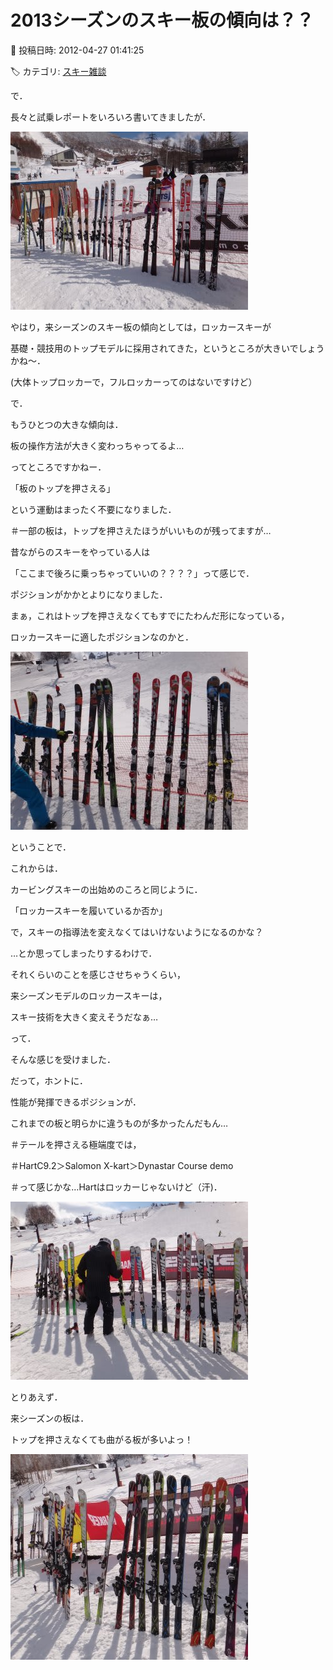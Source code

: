 # 2013シーズンのスキー板の傾向は？？

📅 投稿日時: 2012-04-27 01:41:25

🏷️ カテゴリ: [スキー雑談](c1f9d2cb7478308da16419928ea3945e9.md)

で．


長々と試乗レポートをいろいろ書いてきましたが．




![bfc980136816ff6024e9767ce4dfe041.jpg](images/bfc980136816ff6024e9767ce4dfe041.jpg)







やはり，来シーズンのスキー板の傾向としては，ロッカースキーが


基礎・競技用のトップモデルに採用されてきた，というところが大きいでしょうかね～．


(大体トップロッカーで，フルロッカーってのはないですけど）





で．


もうひとつの大きな傾向は．


板の操作方法が大きく変わっちゃってるよ…


ってところですかねー．





「板のトップを押さえる」


という運動はまったく不要になりました．


＃一部の板は，トップを押さえたほうがいいものが残ってますが…


昔ながらのスキーをやっている人は


「ここまで後ろに乗っちゃっていいの？？？？」って感じで．


ポジションがかかとよりになりました．


まぁ，これはトップを押さえなくてもすでにたわんだ形になっている，


ロッカースキーに適したポジションなのかと．




![df4393dd06cb54d9403fce396270fb07.jpg](images/df4393dd06cb54d9403fce396270fb07.jpg)







ということで．


これからは．


カービングスキーの出始めのころと同じように．


「ロッカースキーを履いているか否か」


で，スキーの指導法を変えなくてはいけないようになるのかな？


…とか思ってしまったりするわけで．





それくらいのことを感じさせちゃうくらい，


来シーズンモデルのロッカースキーは，


スキー技術を大きく変えそうだなぁ…


って．


そんな感じを受けました．





だって，ホントに．


性能が発揮できるポジションが．


これまでの板と明らかに違うものが多かったんだもん…





＃テールを押さえる極端度では，


＃HartC9.2＞Salomon X-kart＞Dynastar Course demo


＃って感じかな…Hartはロッカーじゃないけど（汗)．







![0879d120cd5d0d5cf07c8885bf0efaba.jpg](images/0879d120cd5d0d5cf07c8885bf0efaba.jpg)







とりあえず．


来シーズンの板は．


トップを押さえなくても曲がる板が多いよっ！




![0c9690c71b34c77d51851b3cb4eac814.jpg](images/0c9690c71b34c77d51851b3cb4eac814.jpg)
